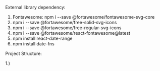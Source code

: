 External library dependency:
1. Fontawesome: npm i --save @fortawesome/fontawesome-svg-core
2. npm i --save @fortawesome/free-solid-svg-icons
3. npm i --save @fortawesome/free-regular-svg-icons
4. npm i --save @fortawesome/react-fontawesome@latest
5. npm install react-date-range
6. npm install date-fns


Project Structure: 

1.) 
